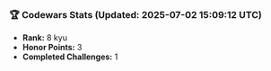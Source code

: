 ### 🏆 Codewars Stats (Updated: 2025-07-02 15:09:12 UTC)

- **Rank:** 8 kyu
- **Honor Points:** 3
- **Completed Challenges:** 1
